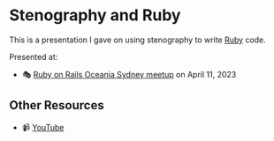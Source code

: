 # Stenography and Ruby

This is a presentation I gave on using stenography to write [Ruby][] code.

Presented at:

- :performing_arts: [Ruby on Rails Oceania Sydney meetup][] on April 11, 2023

## Other Resources

- :video_camera: [YouTube][]

[Ruby]: https://www.ruby-lang.org/en/
[Ruby on Rails Oceania Sydney meetup]: https://www.meetup.com/ruby-on-rails-oceania-sydney/events/291724620/
[YouTube]: https://www.youtube.com/watch?v=3W9_k2CXrXE

